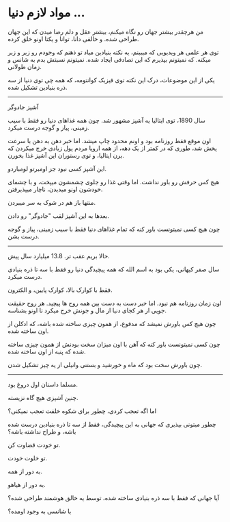﻿<h1>مواد لازم دنیا ...</h1>

<p>من هرچقدر بیشتر جهان رو نگاه میکنم، بیشتر عقل و دلم رضا میدن که این جهان طراحی شده. و خالقی دانا، توانا و یکتا اونو خلق کرده.</p>
<p>توی هر علمی هر ویدیویی که میبینم، یه نکته بنیادین میاد تو ذهنم که وجودم رو زیر و زبر میکنه. که نمیتونم بپذیرم که این تصادفی ایجاد شده. نمیتونم نسبتش بدم به شانس و زمان طولانی.</p>
<p>یکی از این موضوعات، درک این نکته توی فیزیک کوانتومه، که همه چی توی دنیا از سه ذره بنیادین تشکیل شده.</p>
<hr />
<p>آشپز جادوگر</p>
<p>سال 1890، توی ایتالیا یه آشپز مشهور شد. چون همه غذاهای دنیا رو فقط با سیب زمینی، پیاز و گوجه درست میکرد.</p>
<p>اون موقع فقط روزنامه بود و اونم محدود چاپ میشد. اما خبر دهن به دهن با سرعت پخش شد، طوری که در کمتر از یک دهه، از همه اروپا مردم پول زیادی خرج میکردن که برن ایتالیا، و توی رستوران این آشپز غذا بخورن.</p>
<p>این آشپز کسی نبود جز اومبرتو لومباردو.</p>
<p>هیچ کس حرفش رو باور نداشت. اما وقتی غذا رو جلوی چشمشون میپخت، و با چشمای خودشون اونو میدیدن، ناچار میپذیرفتن.</p>
<p>منتها باز هم در شوک به سر میبردن.</p>
<p>بعدها به این آشپز لقب "جادوگر" رو دادن.</p>
<p>چون هیچ کسی نمیتونست باور کنه که تمام غذاهای دنیا فقط با سیب زمینی، پیاز و گوجه درست بشن.</p>
<hr />
<p>حالا بریم عقب تر. 13.8 میلیارد سال پیش.</p>
<p>سال صفر کیهانی، یکی بود به اسم الله که همه پیچیدگی دنیا رو فقط با سه تا ذره بنیادی درست میکرد.</p>
<p>فقط با کوارک بالا، کوارک پایین، و الکترون.</p>
<p>اون زمان روزنامه هم نبود. اما خبر دست به دست بین همه روح ها پیچید. هر روح حقیقت جویی از هر کجای دنیا از مال و جونش خرج میکرد تا اونو بشناسه.</p>
<p>چون هیچ کس باورش نمیشد که مدفوع، از همون چیزی ساخته شده باشه، که ادکلن از اون ساخته شده.</p>
<p>چون کسی نمیتونست باور کنه که آهن با اون میزان سخت بودنش از همون چیزی ساخته شده که پنبه از اون ساخته شده.</p>
<p>چون باورش سخت بود که ماه و خورشید و بستنی وانیلی از یه چیز تشکیل شدن.</p>
<hr />
<p>مسلما داستان اول دروغ بود.</p>
<p>چنین آشپزی هیچ گاه نزیسته.</p>
<p>اما اگه تعجب کردی، چطور برای شکوه خلقت تعجب نمیکنی؟</p>
<p>چطور میتونی بپذیری که جهانی به این پیچیدگی، فقط از سه تا ذره بنیادین درست شده باشه، و طراح نداشته باشه؟</p>
<p>تو خودت قضاوت کن.</p>
<p>تو خلوت خودت.</p>
<p>به دور از همه.</p>
<p>به دور از هیاهو.</p>
<p>آیا جهانی که فقط با سه ذره بنیادی ساخته شده، توسط یه خالق هوشمند طراحی شده؟</p>
<p>یا شانسی به وجود اومده؟</p>
